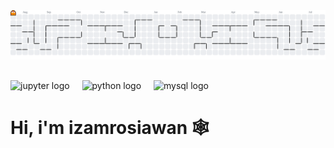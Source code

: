 <picture>
  <source media="(prefers-color-scheme: dark)" srcset="https://raw.githubusercontent.com/izamrosiawan/izamrosiawan/output/pacman-contribution-graph-dark.svg">
  <source media="(prefers-color-scheme: light)" srcset="https://raw.githubusercontent.com/izamrosiawan/izamrosiawan/output/pacman-contribution-graph.svg">
  <img alt="Pac-Man Contribution Graph" src="https://raw.githubusercontent.com/izamrosiawan/izamrosiawan/output/pacman-contribution-graph.svg">
</picture>

##

<div align="left">
  <img src="https://cdn.jsdelivr.net/gh/devicons/devicon/icons/jupyter/jupyter-original.svg" height="40" alt="jupyter logo"  />
  <img width="12" />
  <img src="https://cdn.jsdelivr.net/gh/devicons/devicon/icons/python/python-original.svg" height="40" alt="python logo"  />
  <img width="12" />
  <img src="https://cdn.jsdelivr.net/gh/devicons/devicon/icons/mysql/mysql-original.svg" height="40" alt="mysql logo"  />
</div>

##

# Hi, i'm izamrosiawan 🕸️


